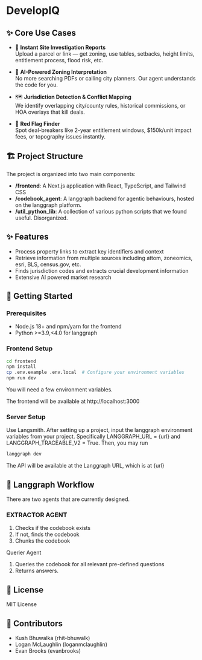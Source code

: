 # DevelopIQ

## ✨ Core Use Cases

- 🧭 **Instant Site Investigation Reports**  
  Upload a parcel or link — get zoning, use tables, setbacks, height limits, entitlement process, flood risk, etc.

- 🧠 **AI-Powered Zoning Interpretation**  
  No more searching PDFs or calling city planners. Our agent understands the code for you.

- 🗺️ **Jurisdiction Detection & Conflict Mapping**  
  We identify overlapping city/county rules, historical commissions, or HOA overlays that kill deals.

- 💸 **Red Flag Finder**  
  Spot deal-breakers like 2-year entitlement windows, $150k/unit impact fees, or topography issues instantly.

## 🏗️ Project Structure

The project is organized into two main components:

- **/frontend**: A Next.js application with React, TypeScript, and Tailwind CSS
- **/codebook_agent**: A langgraph backend for agentic behaviours, hosted on the langgraph platform.
- **/util_python_lib**: A collection of various python scripts that we found useful. Disorganized.


## ✨ Features

- Process property links to extract key identifiers and context
- Retrieve information from multiple sources including attom, zoneomics, esri, BLS, census.gov, etc.
- Finds jurisdiction codes and extracts crucial development information
- Extensive AI powered market research

## 🚀 Getting Started

### Prerequisites

- Node.js 18+ and npm/yarn for the frontend
- Python >=3.9,<4.0 for langgraph 

### Frontend Setup

```bash
cd frontend
npm install
cp .env.example .env.local  # Configure your environment variables
npm run dev
```
You will need a few environment variables.

The frontend will be available at http://localhost:3000

### Server Setup

Use Langsmith. After setting up a project, input the langgraph environment variables from your project. Specifically LANGGRAPH_URL = {url} and LANGGRAPH_TRACEABLE_V2 = True. Then, you may run

```bash
langgraph dev
```

The API will be available at the Langgraph URL, which is at {url}

## 🔄 Langgraph Workflow

There are two agents that are currently designed.

### EXTRACTOR AGENT
1. Checks if the codebook exists
2. If not, finds the codebook
3. Chunks the codebook

Querier Agent
1. Queries the codebook for all relevant pre-defined questions
2. Returns answers.

## 📝 License

MIT License

## 👥 Contributors

- Kush Bhuwalka (rhit-bhuwalk)
- Logan McLaughlin (loganmclaughlin)
- Evan Brooks (evanbrooks)
